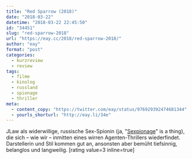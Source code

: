 ```yaml
---
title: "Red Sparrow (2018)"
date: "2018-03-22"
datetime: "2018-03-22 22:45:50"
id: "34451"
slug: "red-sparrow-2018"
url: "https://eay.cc/2018/red-sparrow-2018/"
author: "eay"
format: "post"
categories:
  - kurzreview
  - review
tags:
  - filme
  - kinolog
  - russland
  - spionage
  - thriller
meta:
  - content_copy: "https://twitter.com/eay/status/976929392474681344"
  - yourls_shorturl: "http://eay.li/34e"
---
```


JLaw als widerwillige, russische Sex-Spionin (ja, "[Sexpionage](https://en.wikipedia.org/wiki/Sexpionage)" is a thing), die sich – wie wir – inmitten eines wirren Agenten-Thrillers wiederfindet. Darstellerin und Stil kommen gut an, ansonsten aber bemüht tiefsinnig, belanglos und langweilig. \[rating value=3 inline=true\]
